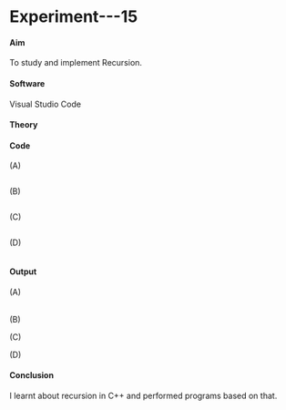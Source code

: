 # Experiment---15 

#### Aim 
To study and implement Recursion. 

#### Software 
Visual Studio Code 

#### Theory 

#### Code 

(A) <br> 
```
```

(B) <br> 
```
```

(C) <br> 
```
```

(D) <br> 
```
```

#### Output 

(A) <br>       
![]() 

(B) <br> 
![]() 

(C) <br> 
![]() 

(D) <br> 
![]() 

#### Conclusion 
I learnt about recursion in C++ and performed programs based on that.  
